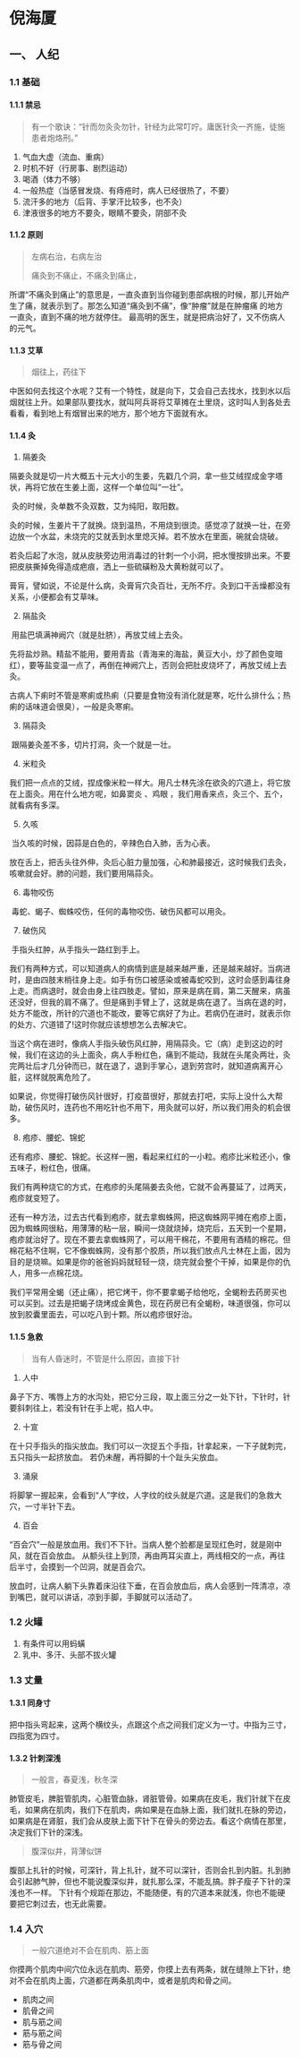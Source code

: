 # 倪海厦

## 一、 人纪

### 1.1 基础

#### 1.1.1 禁忌

> 有一个歌诀：“针而勿灸灸勿针，针经为此常叮咛。庸医针灸一齐施，徒施患者炮烙刑。” 

1. 气血大虚（流血、重病）
2. 时机不好（行房事、剧烈运动）
3. 喝酒（体力不够）
4. 一般热症（当感冒发烧、有痔疮时，病人已经很热了，不要）
5. 流汗多的地方（后背、手掌汗比较多，也不灸）
6. 津液很多的地方不要灸，眼睛不要灸，阴部不灸

#### 1.1.2 原则

> 左病右治，右病左治
>
> 痛灸到不痛止，不痛灸到痛止，

​		所谓“不痛灸到痛止”的意思是，一直灸直到当你碰到患部病根的时候，那儿开始产生了痛，就表示到了。那怎么知道“痛灸到不痛”，像“肿瘤”就是在肿瘤痛 的地方一直灸，直到不痛的地方就停住。 
​		最高明的医生，就是把病治好了，又不伤病人的元气。

#### 1.1.3 艾草

> 烟往上，药往下

​		中医如何去找这个水呢？艾有一个特性，就是向下，艾会自己去找水，找到水以后烟就往上升。如果部队要找水，就叫阿兵哥将艾草摊在土里烧，这时叫人到各处去看看，看到地上有烟冒出来的地方，那个地方下面就有水。 

#### 1.1.4 灸 

1. 隔姜灸

​		隔姜灸就是切一片大概五十元大小的生姜，先戳几个洞，拿一些艾绒捏成金字塔状，再将它放在生姜上面，这样一个单位叫“一壮”。

​		灸的时候，灸单数不灸双数，艾为纯阳，取阳数。

​		灸的时候，生姜片干了就换。烧到温热，不用烧到很烫。感觉凉了就换一壮，在旁边放一个水盆，未烧完的艾就丢到水里熄灭掉。若不放水在里面，碗就会烧破。

​		若灸后起了水泡，就从皮肤旁边用消毒过的针刺一个小洞，把水慢按排出来。不要把皮肤撕掉免得造成疤痕，洒上一些硫磺粉及大黄粉就可以了。 

​		膏肓，譬如说，不论是什么病，灸膏肓穴灸百壮，无所不疗。灸到口干舌燥都没有关系，小便都会有艾草味。 

2. 隔盐灸

​		用盐巴填满神阙穴（就是肚脐），再放艾绒上去灸。

​		先将盐炒熟。精盐不能用，要用青盐（青海来的海盐，黄豆大小，炒了颜色变暗红），要等盐变温一点了，再倒在神阙穴上，否则会把肚皮烧坏了，再放艾绒上去灸。

​		古病人下痢时不管是寒痢或热痢（只要是食物没有消化就是寒，吃什么排什么；热痢的话味道会很臭），一般是灸寒痢。

3. 隔蒜灸

​		跟隔姜灸差不多，切片打洞，灸一个就是一壮。

4. 米粒灸

​		我们把一点点的艾绒，捏成像米粒一样大。用凡士林先涂在欲灸的穴道上，将它放在上面灸。用在什么地方呢，如鼻窦炎 、鸡眼 ，我们用香来点，灸三个、五个，就看病有多深。

5. 久咳

​		当久咳的时候，因蒜是白色的，辛辣色白入肺，舌为心表。

​		放在舌上，把舌头往外伸，灸后心脏力量加强，心和肺最接近，这时候我们去灸，咳嗽就会好。肺的问题，我们要用隔蒜灸。

6. 毒物咬伤

​		毒蛇、蝎子、蜘蛛咬伤，任何的毒物咬伤、破伤风都可以用灸。

7. 破伤风

​		手指头红肿，从手指头一路红到手上。

​		我们有两种方式，可以知道病人的病情到底是越来越严重，还是越来越好。当病进时，是由四肢末梢往身上走。如手有伤口被感染或被毒蛇咬到，这时会感到毒往身上走。而病退时，就会由身上往四肢走。譬如，原来是病在肩，第二天醒来，病虽还没好，但我的肩不痛了。但是痛到手臂上了，这就是病在退了。当病在退的时，处方不能改，所针的穴道也不能改，要等它病好了为止。若病仍在进时，就表示你的处方、穴道错了!这时你就应该想想怎么去解决它。

​		当这个病在进时，像病人手指头破伤风红肿，用隔蒜灸。它（病）走到这边的时候，我们在这边的头上面灸，病人手粉红色，痛到不能动，我就在头尾灸两壮，灸完两壮后才几分钟而已，就在退了，退到手掌心，退到劳宫时，就知道病离开心脏，这样就脱离危险了。

​		如果说，你觉得打破伤风针很好，打疫苗很好，那就去打吧，实际上没什么大帮助，破伤风时，连药也不用吃针也不用下，用灸就可以好，所以我们用灸的机会很多。 

8. 疱疹、腰蛇、锦蛇

​		还有疱疹、腰蛇、锦蛇。长这样一圈，看起来红红的一小粒。疱疹比米粒还小，像五味子，粉红色，很痛。

​		我们有两种烧它的方式，在疱疹的头尾隔姜去灸他，它就不会再蔓延了，过两天，疱疹就变短了。

​		还有一种方法，过去古代看到疱疹，就去拿蜘蛛网，把这蜘蛛网平摊在疱疹上面，因为蜘蛛网很粘，用薄薄的粘一层，瞬间一烧就烧掉，烧完后，五天到一个星期，疱疹就治好了。现在不要去拿蜘蛛网了，可以用干棉花，不要用有酒精的棉花。但棉花粘不住啊，它不像蜘蛛网，没有那个胶质，所以我们放点凡士林在上面，因为目的是烧嘛。如果是你的爸爸妈妈就轻轻一烧，烧完就会整个干掉，如果是你的仇人，用多一点棉花烧。

​		我们平常用全蝎（还止痛），把它烤干，你不要拿蝎子给他吃，全蝎粉去药房买也可以买到。过去是把蝎子烧烤成金黄色，现在药房已有全蝎粉，味道很强，你可以放到胶囊里面去，可以吃八到十颗。所以疱疹很好治。 

#### 1.1.5 急救

> 当有人昏迷时，不管是什么原因，直接下针

1. 人中

​		鼻子下方、嘴唇上方的水沟处，把它分三段，取上面三分之一处下针，下针时，针要斜刺往上，若没有针在手上呢，掐人中。 

2. 十宣

​		在十只手指头的指尖放血。我们可以一次捉五个手指，针拿起来，一下子就刺完，五只指头一起挤放血。
若仍未醒，再将脚的十个趾头尖放血。

3. 涌泉

​		将脚掌一握起来，会看到“人”字纹，人字纹的纹头就是穴道。这是我们的急救大穴，一寸半针下去。

4. 百会

​		“百会穴”一般是放血用。我们不下针。当病人整个脸都是呈现红色时，就是刚中风，就在百会放血。 
从额头往上到顶，再由两耳尖直上，两线相交的一点，再往后半寸，会摸到一个凹洞，就是百会穴。

​		放血时，让病人躺下头靠着床沿往下垂，在百会放血后，病人会感到一阵清凉，凉到嘴巴，就可以讲话，凉到手脚，手脚就可以活动了。 

### 1.2 火罐

1. 有条件可以用蚂蟥
2. 乳中、多汗、头部不拔火罐

### 1.3 丈量

#### 1.3.1 同身寸

​		把中指头弯起来，这两个横纹头，点跟这个点之间我们定义为一寸。中指为三寸，四指宽为四寸。

#### 1.3.2 针刺深浅

> 一般言，春夏浅，秋冬深

​		肺管皮毛，脾脏管肌肉，心脏管血脉，肾脏管骨。如果病在皮毛，我们针就下在皮毛，如果病在肌肉，我们下在肌肉，病如果是在血脉上面，我们就扎在脉的旁边，如果病是在肾脏，我们会从皮肤上面下针下在骨头的旁边去。看这个病情在那里，决定我们下针的深浅。 

> 腹深似井，背薄似饼

​		腹部上扎针的时候，可深针，背上扎针，就不可以深针，否则会扎到内脏。扎到肺会引起肺气肿，但也不能说腹深似井，就扎那么深，不能乱搞。胖子瘦子下针的深浅也不一样。 下针有个规距在那边，不能随便，有的穴道本来就浅，你也不能硬要把它刺过去，也无此需要。 

### 1.4 入穴

> 一般穴道绝对不会在肌肉、筋上面

​		你摸两个肌肉中间穴位永远在肌肉、筋旁，你摸上去有两条，就在缝隙上下针，绝对不会在肌肉上面，穴道都在两条肌肉中，或者是肌肉和骨之间。 

- 肌肉之间
- 肌骨之间
- 肌与筋之间
- 筋与筋之间
- 筋与骨之间

​		








